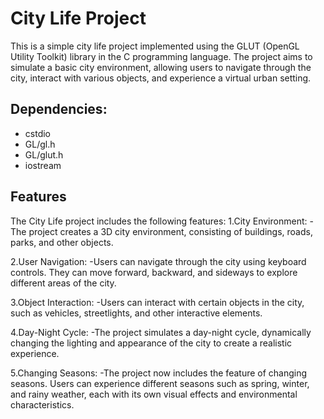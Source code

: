 # City Life Project
This is a simple city life project implemented using the GLUT (OpenGL Utility Toolkit) library in the C programming language. The project aims to simulate a basic city environment, allowing users to navigate through the city, interact with various objects, and experience a virtual urban setting.

## Dependencies:
- cstdio
- GL/gl.h
- GL/glut.h
- iostream


## Features
The City Life project includes the following features:
  1.City Environment: 
  -The project creates a 3D city environment, consisting of buildings, roads, parks, and other objects.

  2.User Navigation:
  -Users can navigate through the city using keyboard controls. They can move forward, backward, and sideways to explore different areas of the city.

  3.Object Interaction:
  -Users can interact with certain objects in the city, such as vehicles, streetlights, and other interactive elements.

  4.Day-Night Cycle:
  -The project simulates a day-night cycle, dynamically changing the lighting and appearance of the city to create a realistic experience.

  5.Changing Seasons: 
  -The project now includes the feature of changing seasons. Users can experience different seasons such as spring, winter, and rainy weather, each with its own visual effects and environmental characteristics.

